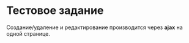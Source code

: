 # Тестовое задание
Создание/удаление и редактирование производится через **ajax** на одной странице.
